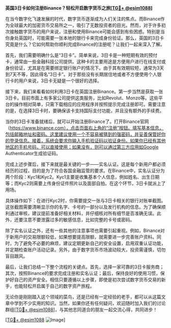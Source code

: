 **英国3日卡如何注册Binance？轻松开启数字货币之旅[[TG💪+ @esim1088](https://t.me/s/esim1088)]**

在当今数字化飞速发展的时代，数字货币逐渐成为人们关注的焦点。而Binance作为全球最大的加密货币交易所之一，吸引了无数投资者的目光。然而，对于许多初次接触数字货币的用户来说，注册和使用Binance可能会感到有些困惑。特别是当你身处英国时，可能需要一张本地的银行卡来完成身份验证。那么，英国的3日卡究竟是什么？它如何帮助你顺利完成Binance的注册呢？让我们一起来深入了解。

首先，我们需要明确什么是“3日卡”。简单来说，3日卡是一种短期有效的预付卡，通常由一些金融科技公司提供。这种卡的主要用途是方便用户进行在线支付或身份验证，尤其是在需要绑定银行账户的情况下。由于其有效期较短，通常为3天到7天不等，因此得名“3日卡”。对于那些没有长期居住地或者不方便使用个人银行卡的用户来说，3日卡无疑是一个很好的选择。

接下来，我们来看看如何利用3日卡在英国注册Binance。第一步当然是获取一张3日卡。目前市面上有多家公司提供这类服务，比如Revolut、Monzo等。这些平台的操作相对简单，只需下载相应的应用程序并按照提示完成注册即可。需要注意的是，在选择3日卡时，要确保该卡支持国际支付功能，并且没有额外的手续费。

当你的3日卡准备就绪后，就可以开始注册Binance了。打开Binance官网（https://www.binance.com），点击页面右上角的“注册”按钮。填写基本信息，包括邮箱地址和密码。这里建议使用一个不容易被猜到的强密码，并妥善保管好你的登录信息。接着，系统会要求你输入手机验证码以验证身份。如果你已经有其他地区的手机号码，可以直接使用；如果没有，则可以通过第三方应用如Google Authenticator生成验证码。

完成上述步骤后，接下来就是最关键的一步——实名认证。这是每个新用户都必须经历的过程，目的是为了符合各国金融监管的要求。在Binance中，实名认证分为两个阶段：Kyc1和Kyc2。Kyc1主要是收集基本个人信息，例如姓名、出生日期等；而Kyc2则需要上传身份证件照片以及面部自拍。在这个环节，3日卡就派上了用场。

具体操作如下：在进行Kyc2时，你需要提交一张与3日卡相关的银行对账单截图。这张截图需要清晰显示你的名字、卡号的一部分以及发行机构的信息。为了确保顺利通过审核，建议提前准备好相关材料，并仔细核对所有细节是否准确无误。此外，还要注意不要泄露过多的敏感信息，比如完整的卡号或密码。

除了实名认证之外，还有一些其他的注意事项也需要引起重视。例如，Binance对于新用户的交易限额较低，如果想要提高限额，就需要进一步完善账户资料。同时，为了避免不必要的麻烦，建议定期更新自己的安全设置，启用双重认证功能，并定期检查账户活动记录。另外，由于数字货币市场波动较大，投资需谨慎，切勿盲目跟风。

最后，让我们总结一下整个流程的关键点。首先，选择一家可靠的3日卡服务商；其次，按照Binance的要求完成注册和实名认证；最后，保持良好的使用习惯，保护好自己的资产安全。相信只要遵循以上步骤，即使是初次尝试数字货币交易的新手，也能轻松开启属于自己的数字资产旅程。

无论你是刚刚踏入这个领域的菜鸟，还是已经有一定经验的老手，都可以从这篇文章中学到不少实用的知识。当然，如果你还有任何疑问，欢迎随时加入我们的讨论群组[[TG💪+ @esim1088](https://t.me/s/esim1088)]，与其他志同道合的朋友一起交流心得，共同进步！

[[TG💪+ @esim1088](https://t.me/s/esim1088) ![Image](https://i.postimg.cc/4NQfJmqS/Snipaste-2025-05-13-00-14-12.png)]